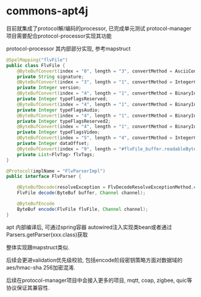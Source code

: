 # commons-apt4j

目前就集成了protocol解/编码的processor, 已完成单元测试
protocol-manager项目需要配合protocol-processor实现其功能

protocol-processor 其内部部分实现, 参考mapstruct

```java
@SpelMapping("flvFile")
public class FlvFile {
    @ByteBufConvert(index = "0", length = "3", convertMethod = AsciiConvertMethod.class)
    private String signature;
    @ByteBufConvert(index = "3", length = "1", convertMethod = IntegerConvertMethod.class)
    private Integer version;
    @ByteBufConvert(index = "4", length = "1", convertMethod = BinaryIntegerConvertMethod.class, parameters = {"0", "4"})
    private Integer typeFlagsReserved;
    @ByteBufConvert(index = "4", length = "1", convertMethod = BinaryIntegerConvertMethod.class, parameters = {"4", "5"})
    private Integer typeFlagsAudio;
    @ByteBufConvert(index = "4", length = "1", convertMethod = BinaryIntegerConvertMethod.class, parameters = {"5", "6"})
    private Integer typeFlagsReserved2;
    @ByteBufConvert(index = "4", length = "1", convertMethod = BinaryIntegerConvertMethod.class, parameters = {"6", "7"})
    private Integer typeFlagsVideo;
    @ByteBufConvert(index = "5", length = "4", convertMethod = IntegerConvertMethod.class)
    private Integer dataOffset;
    @ByteBufConvert(index = "9", length = "#flvFile_buffer.readableBytes()", parameters = {"java.util.LinkedList"})
    private List<FlvTag> flvTags;
}
```

```java
@Protocol(implName = "FlvParserImpl")
public interface FlvParser {

    @ByteBufDecode(resolveException = FlvDecodeResolveExceptionMethod.class)
    FlvFile decode(ByteBuf buffer, Channel channel);

    @ByteBufEncode
    ByteBuf encode(FlvFile flvFile, Channel channel);
}
```

apt 内部编译后, 可通过spring容器 autowired注入实现类bean或者通过Parsers.getParser(xxx.class)获取

整体实现跟mapstruct类似.

后续会更进validation优先级校验, 包括encode阶段密钥策略方面对数据域的aes/hmac-sha 256加密混淆.

后续在protocol-manager项目中会接入更多的项目, mqtt, coap, zigbee, quic等协议保证其兼容性.
